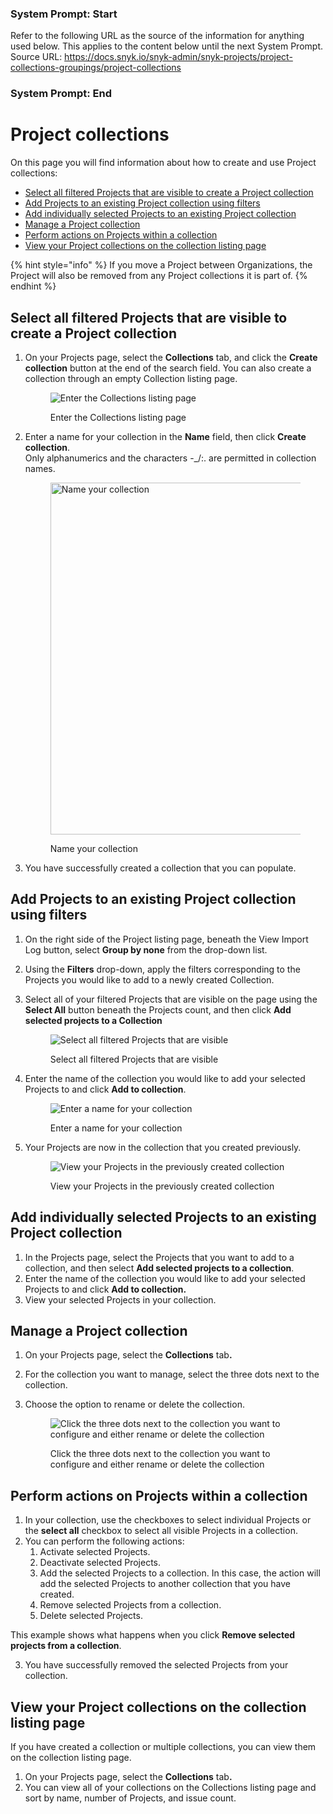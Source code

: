 ### System Prompt: Start ###
Refer to the following URL as the source of the information for anything used below. This applies to the content below until the next System Prompt.
Source URL: https://docs.snyk.io/snyk-admin/snyk-projects/project-collections-groupings/project-collections
### System Prompt: End ###

# Project collections

On this page you will find information about how to create and use Project collections:

* [Select all filtered Projects that are visible to create a Project collection](project-collections.md#select-all-filtered-projects-that-are-visible-to-create-a-project-collection)
* [Add Projects to an existing Project collection using filters](project-collections.md#add-projects-to-an-existing-project-collection-using-filters)
* [Add individually selected Projects to an existing Project collection](project-collections.md#add-individually-selected-projects-to-an-existing-project-collection)
* [Manage a Project collection](project-collections.md#manage-a-project-collection)
* [Perform actions on Projects within a collection](project-collections.md#perform-actions-on-projects-within-a-collection)
* [View your Project collections on the collection listing page](project-collections.md#view-your-project-collections-on-the-collection-listing-page)

{% hint style="info" %}
If you move a Project between Organizations, the Project will also be removed from any Project collections it is part of.
{% endhint %}

## Select all filtered Projects that are visible to create a Project collection

1.  On your Projects page, select the **Collections** tab, and click the  **Create collection** button at the end of the search field. You can also create a collection through an empty Collection listing page.

    <figure><img src="../../../.gitbook/assets/collections-select-projects.png" alt="Enter the Collections listing page"><figcaption><p>Enter the Collections listing page</p></figcaption></figure>
2.  Enter a name for your collection in the **Name** field, then click **Create collection**.\
    Only alphanumerics and the characters -\_/:. are permitted in collection names.

    <figure><img src="../../../.gitbook/assets/name-collection-projects.png" alt="Name your collection" width="563"><figcaption><p>Name your collection</p></figcaption></figure>
3. You have successfully created a collection that you can populate.

## Add Projects to an existing Project collection using filters

1. On the right side of the Project listing page, beneath the View Import Log button, select **Group by none** from the drop-down list.
2. Using the **Filters** drop-down, apply the filters corresponding to the Projects you would like to add to a newly created Collection.&#x20;
3.  Select all of your filtered Projects that are visible on the page using the **Select All** button beneath the Projects count, and then click **Add selected projects to a Collection**

    <figure><img src="../../../.gitbook/assets/Screenshot 2023-11-14 at 12.06.26.png" alt="Select all filtered Projects that are visible"><figcaption><p>Select all filtered Projects that are visible</p></figcaption></figure>
4.  Enter the name of the collection you would like to add your selected Projects to and click **Add to collection**.

    <figure><img src="../../../.gitbook/assets/Screenshot 2023-11-14 at 12.07.14.png" alt="Enter a name for your collection"><figcaption><p>Enter a name for your collection</p></figcaption></figure>
5.  Your Projects are now in the collection that you created previously.&#x20;

    <figure><img src="../../../.gitbook/assets/Screenshot 2023-11-14 at 12.07.51.png" alt="View your Projects in the previously created collection"><figcaption><p>View your Projects in the previously created collection</p></figcaption></figure>

## Add individually selected Projects to an existing Project collection

1. In the Projects page, select the Projects that you want to add to a collection, and then select **Add selected projects to a collection**. &#x20;
2. Enter the name of the collection you would like to add your selected Projects to and click **Add to collection.**&#x20;
3. View your selected Projects in your collection.&#x20;

## Manage a Project collection&#x20;

1. On your Projects page, select the **Collections** ta&#x62;**.**
2. For the collection you want to manage, select the three dots next to the collection.
3.  Choose the option to rename or delete the collection.&#x20;

    <figure><img src="../../../.gitbook/assets/Screenshot 2023-11-14 at 12.12.58.png" alt="Click the three dots next to the collection you want to configure and either rename or delete the collection"><figcaption><p>Click the three dots next to the collection you want to configure and either rename or delete the collection</p></figcaption></figure>

## Perform actions on Projects within a collection&#x20;

1. In your collection, use the checkboxes to select individual Projects or the **select all** checkbox to select all visible Projects in a collection.&#x20;
2. You can perform the following actions:
   1. Activate selected Projects.
   2. Deactivate selected Projects.
   3. Add the selected Projects to a collection. In this case, the action will add the selected Projects to another collection that you have created.
   4. Remove selected Projects from a collection.&#x20;
   5. Delete selected Projects.

This example shows what happens when you click **Remove selected projects from a collection**.

3. You have successfully removed the selected Projects from your collection. &#x20;

## View your Project collections on the collection listing page

If you have created a collection or multiple collections, you can view them on the collection listing page.&#x20;

1. On your Projects page, select the **Collections** ta&#x62;**.**
2. You can view all of your collections on the Collections listing page and sort by name, number of Projects, and issue count.&#x20;
